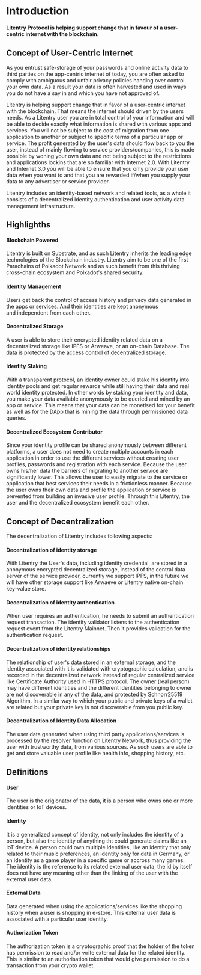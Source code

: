 # Introduction

**Litentry Protocol is helping support change that in favour of a user-centric internet with the blockchain.**

## Concept of User-Centric Internet

As you entrust safe-storage of your passwords and online activity data to third parties on the app-centric internet of today, you are often asked to comply with ambiguous and unfair privacy policies handing over control your own data. As a result your data is often harvested and used in ways you do not have a say in and which you have not approved of.

Litentry is helping support change that in favor of a user-centric internet with the blockchain. That means the internet should driven by the users needs. <!-- <mark>We decide what services or apps to users *(I have no idea what this means or is trying to say) I am taking a guess at this. --> As a Litentry user you are in total control of your information and will be able to decide exactly what information is shared with various apps and services. You will not be subject to the cost of migration from one application to another or subject to specific terms of a particular app or service. The profit generated by the user's data should flow back to you the user, instead of mainly flowing to service providers/companies, this is made possible by woning your own data and not being subject to the restrictions and applications lockins that are so familiar with Internet 2.0. With Litentry and Internet 3.0 you will be able to ensure that you only provide your user data when you want to and that you are rewarded if/when you supply your data to any advertiser or service provider.

Litentry includes an identity-based network and related tools, as a whole it consists of a decentralized identity authentication and user activity data management infrastructure.

<!-- <mark>The protocol and network designed at start is not only fits to the internet, but also fits to all the digital services in the real world. *I have no idea what this is trying to say*</mark> I have no idea as well, just delete this sentence-->

## Highlighths

#### Blockchain Powered

Litentry is built on Substrate, and as such Litentry inherits the leading edge technologies of the Blockchain industry. Litentry aim to be one of the first Parachains of Polkadot Network and as such benefit from this thriving cross-chain ecosystem and Polkadot's shared security.

#### Identity Management

Users get back the control of access history and privacy data generated in the apps or services. And their identities are kept anonymous and independent from each other.<mark></mark>

#### Decentralized Storage

A user is able to store their encrypted identity related data on a decentralized storage like IPFS or Arweave, or an on-chain Database. The data is protected by the access control of decentralized storage.

#### Identity Staking

With a transparent protocol, an identity owner could stake his identity into identity pools and get regular rewards while still having their data and real world identity protected. In other words by staking your identity and data, you make your data available anonymously to be queried and mined by an app or service. This means that your data can be monetised for your benefit as well as for the DApp that is mining the data through permissioned data queries.

#### Decentralized Ecosystem Contributor

Since your identity profile can be shared anonymously between different platforms, a user does not need to create multiple accounts in each application in order to use the different services without creating user profiles, passwords and registration with each service. Because the user owns his/her data the barriers of migrating to another service are significantly lower. This allows the user to easily migrate to the service or application that best services their needs in a frictionless manner. Because the user owns their own data and profile the application or service is prevented from building an invasive user profile. Through this Litentry, the user and the decentralized ecosystem benefit each other.

## Concept of Decentralization

The decentralization of Litentry includes following aspects:

#### Decentralization of identity storage

With Litentry the User's data, including identity credential, are stored in a anonymous encrypted decentralized storage, instead of the central data server of the service provider, currently we support IPFS, in the future we will have other storage support like Arwaeve or Litentry native on-chain key-value store.

#### Decentralization of identity authentication

<!-- <mark> The identity validator connect to the decentralized network periodically, and it could validate the authentication request independently. *I have no idea what this is saying. </mark>--> When user requires an authentication, he needs to submit an authentication request transaction. The identity validator listens to the authentication request event from the Litentry Mainnet. Then it provides validation for the authentication request. 

#### Decentralization of identity relationships

The relationship of user's data stored in an external storage, and the identity associated with it is validated with cryptographic calculation, and is recorded in the decentralized network instead of regular centralized service like Certificate Authority used in HTTPS protocol. The owner (real person) may have different identities and the different identities belonging to owner are not discoverable in any of the data, and protected by Schnorr25519 Algorithm. In a similar way to which your public and private keys of a wallet are related but your private key is not discoverable from you public key.

#### Decentralization of Identity Data Allocation

The user data generated when using third party applications/services is processed by the resolver function on Litentry Network, thus providing the user with trustworthy data, from various sources. As such users are able to get and store valuable user profile like health info, shopping history, etc.

## Definitions

#### User

 The user is the origionator of the data, it is a person who owns one or more identities or IoT devices.

#### Identity

 It is a generalized concept of identity, not only includes the identity of a person, but also the identity of anything tht could generate claims like an IoT device. A person could own multiple identities, like an identity that only related to their music preferences, an identity only for data in Germany, or an identity as a game player in a specific game or accross many games. The identity is the reference to its related external user data, the id by itself does not have any meaning other than the linking of the user with the external user data.

#### External Data

 Data generated when using the applications/services like the shopping history when a user is shopping in e-store. This external user data is associated with a particular user identity. <!-- <mark>, or the age data read from the aforementioned age proving request.</mark> -->

#### Authorization Token

 <!--<mark>A piece of data that proves the read or write permission to identity’s external data. Like the permission to read the age data of a person.</mark> just delete this sentence -->
 The authorization token is a cryptographic proof that the holder of the token has permission to read and/or write external data for the related identity. This is similar to an authorisation token that would give permission to do a transaction from your crypto wallet.
